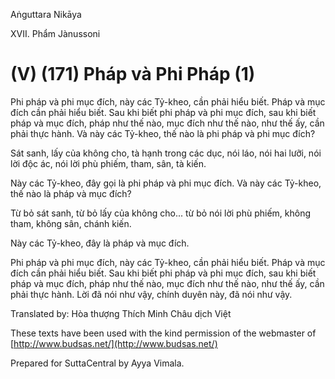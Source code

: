 Aṅguttara Nikāya

XVII. Phẩm Jànussoni

# (V) (171) Pháp và Phi Pháp (1)

Phi pháp và phi mục đích, này các Tỷ-kheo, cần phải hiểu biết. Pháp và mục đích cần phải hiểu biết. Sau khi biết phi pháp và phi mục đích, sau khi biết pháp và mục đích, pháp như thế nào, mục đích như thế nào, như thế ấy, cần phải thực hành. Và này các Tỷ-kheo, thế nào là phi pháp và phi mục đích?

Sát sanh, lấy của không cho, tà hạnh trong các dục, nói láo, nói hai lưỡi, nói lời độc ác, nói lời phù phiếm, tham, sân, tà kiến.

Này các Tỷ-kheo, đây gọi là phi pháp và phi mục đích. Và này các Tỷ-kheo, thế nào là pháp và mục đích?

Từ bỏ sát sanh, từ bỏ lấy của không cho... từ bỏ nói lời phù phiếm, không tham, không sân, chánh kiến.

Này các Tỷ-kheo, đây là pháp và mục đích.

Phi pháp và phi mục đích, này các Tỷ-kheo, cần phải hiểu biết. Pháp và mục đích cần phải hiểu biết. Sau khi biết phi pháp và phi mục đích, sau khi biết pháp và mục đích, pháp như thế nào, mục đích như thế nào, như thế ấy, cần phải thực hành. Lời đã nói như vậy, chính duyên này, đã nói như vậy.

Translated by: Hòa thượng Thích Minh Châu dịch Việt

These texts have been used with the kind permission of the webmaster of [http://www.budsas.net/](http://www.budsas.net/)

Prepared for SuttaCentral by Ayya Vimala.